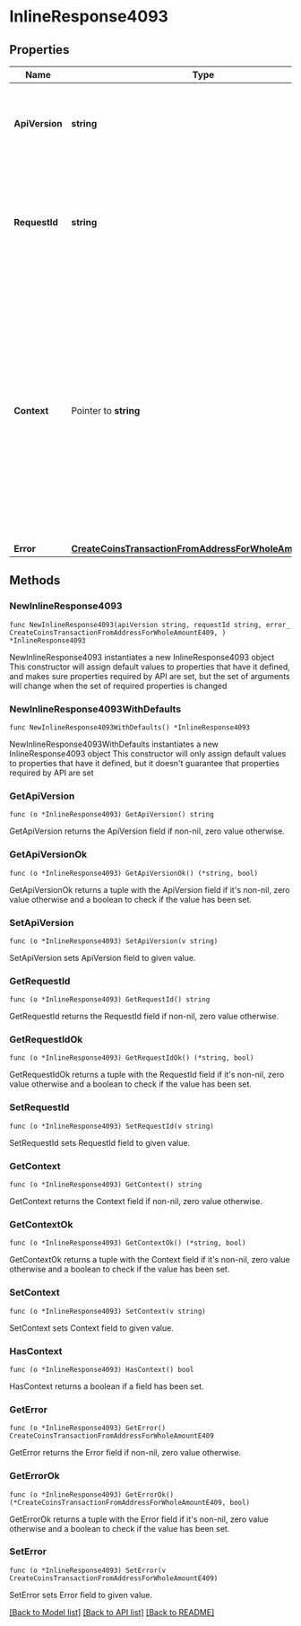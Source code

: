 # InlineResponse4093

## Properties

Name | Type | Description | Notes
------------ | ------------- | ------------- | -------------
**ApiVersion** | **string** | Specifies the version of the API that incorporates this endpoint. | 
**RequestId** | **string** | Defines the ID of the request. The &#x60;requestId&#x60; is generated by Crypto APIs and it&#39;s unique for every request. | 
**Context** | Pointer to **string** | In batch situations the user can use the context to correlate responses with requests. This property is present regardless of whether the response was successful or returned as an error. &#x60;context&#x60; is specified by the user. | [optional] 
**Error** | [**CreateCoinsTransactionFromAddressForWholeAmountE409**](CreateCoinsTransactionFromAddressForWholeAmountE409.md) |  | 

## Methods

### NewInlineResponse4093

`func NewInlineResponse4093(apiVersion string, requestId string, error_ CreateCoinsTransactionFromAddressForWholeAmountE409, ) *InlineResponse4093`

NewInlineResponse4093 instantiates a new InlineResponse4093 object
This constructor will assign default values to properties that have it defined,
and makes sure properties required by API are set, but the set of arguments
will change when the set of required properties is changed

### NewInlineResponse4093WithDefaults

`func NewInlineResponse4093WithDefaults() *InlineResponse4093`

NewInlineResponse4093WithDefaults instantiates a new InlineResponse4093 object
This constructor will only assign default values to properties that have it defined,
but it doesn't guarantee that properties required by API are set

### GetApiVersion

`func (o *InlineResponse4093) GetApiVersion() string`

GetApiVersion returns the ApiVersion field if non-nil, zero value otherwise.

### GetApiVersionOk

`func (o *InlineResponse4093) GetApiVersionOk() (*string, bool)`

GetApiVersionOk returns a tuple with the ApiVersion field if it's non-nil, zero value otherwise
and a boolean to check if the value has been set.

### SetApiVersion

`func (o *InlineResponse4093) SetApiVersion(v string)`

SetApiVersion sets ApiVersion field to given value.


### GetRequestId

`func (o *InlineResponse4093) GetRequestId() string`

GetRequestId returns the RequestId field if non-nil, zero value otherwise.

### GetRequestIdOk

`func (o *InlineResponse4093) GetRequestIdOk() (*string, bool)`

GetRequestIdOk returns a tuple with the RequestId field if it's non-nil, zero value otherwise
and a boolean to check if the value has been set.

### SetRequestId

`func (o *InlineResponse4093) SetRequestId(v string)`

SetRequestId sets RequestId field to given value.


### GetContext

`func (o *InlineResponse4093) GetContext() string`

GetContext returns the Context field if non-nil, zero value otherwise.

### GetContextOk

`func (o *InlineResponse4093) GetContextOk() (*string, bool)`

GetContextOk returns a tuple with the Context field if it's non-nil, zero value otherwise
and a boolean to check if the value has been set.

### SetContext

`func (o *InlineResponse4093) SetContext(v string)`

SetContext sets Context field to given value.

### HasContext

`func (o *InlineResponse4093) HasContext() bool`

HasContext returns a boolean if a field has been set.

### GetError

`func (o *InlineResponse4093) GetError() CreateCoinsTransactionFromAddressForWholeAmountE409`

GetError returns the Error field if non-nil, zero value otherwise.

### GetErrorOk

`func (o *InlineResponse4093) GetErrorOk() (*CreateCoinsTransactionFromAddressForWholeAmountE409, bool)`

GetErrorOk returns a tuple with the Error field if it's non-nil, zero value otherwise
and a boolean to check if the value has been set.

### SetError

`func (o *InlineResponse4093) SetError(v CreateCoinsTransactionFromAddressForWholeAmountE409)`

SetError sets Error field to given value.



[[Back to Model list]](../README.md#documentation-for-models) [[Back to API list]](../README.md#documentation-for-api-endpoints) [[Back to README]](../README.md)


